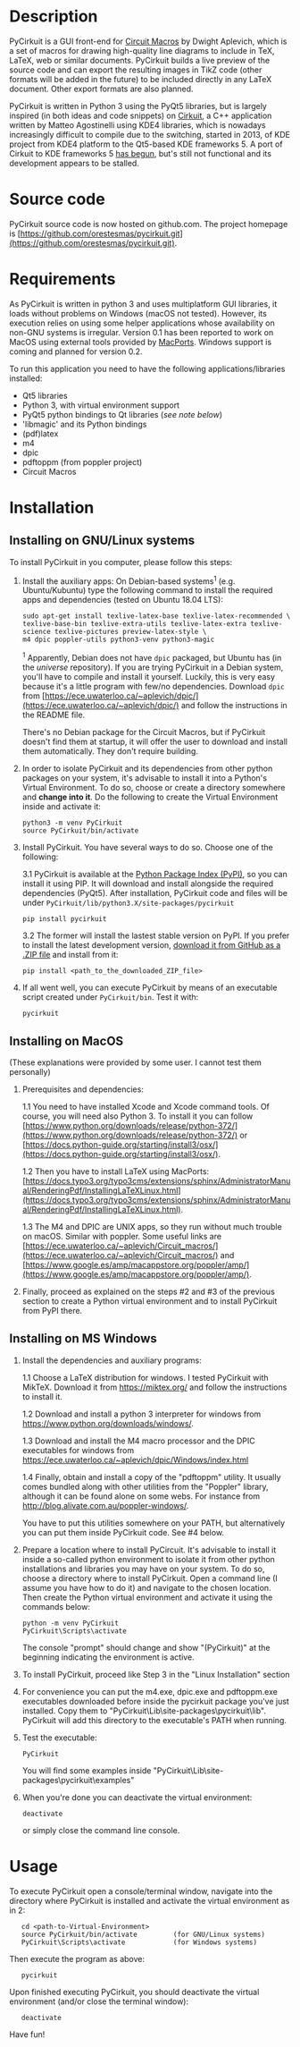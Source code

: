 # Description #

PyCirkuit is a GUI front-end for [Circuit Macros] by Dwight Aplevich, which is a set of macros for drawing high-quality line diagrams to include in TeX, LaTeX, web or similar documents. PyCirkuit builds a live preview of the source code and can export the resulting images in TikZ code (other formats will be added in the future) to be included directly in any LaTeX document. Other export formats are also planned.

PyCirkuit is written in Python 3 using the PyQt5 libraries, but is largely inspired (in both ideas and code snippets) on [Cirkuit], a C++ application written by Matteo Agostinelli using KDE4 libraries, which is nowadays increasingly difficult to compile due to the switching, started in 2013, of KDE project from KDE4 platform to the Qt5-based KDE frameworks 5. A port of Cirkuit to KDE frameworks 5 [has begun], but's still not functional and its development appears to be stalled.

[Circuit Macros]: <https://ece.uwaterloo.ca/~aplevich/Circuit_macros/>
(M4 Macros for diagram and circuit drawing)

[Cirkuit]: <https://wwwu.uni-klu.ac.at/magostin/cirkuit.html>
(Cirkuit)

[has begun]: <https://cgit.kde.org/cirkuit.git/>


# Source code #

PyCirkuit source code is now hosted on github.com. The project homepage is [https://github.com/orestesmas/pycirkuit.git](https://github.com/orestesmas/pycirkuit.git).


# Requirements #

As PyCirkuit is written in python 3 and uses multiplatform GUI libraries, it loads without problems on Windows (macOS not tested). However, its execution relies on using some helper applications whose availability on non-GNU systems is irregular. Version 0.1 has been reported to work on MacOS using external tools provided by [MacPorts](https://www.macports.org/). Windows support is coming and planned for version 0.2.

To run this application you need to have the following applications/libraries installed:

  * Qt5 libraries
  * Python 3, with virtual environment support
  * PyQt5 python bindings to Qt libraries (*see note below*)
  * 'libmagic' and its Python bindings
  * (pdf)latex
  * m4
  * dpic
  * pdftoppm (from poppler project)
  * Circuit Macros


# Installation #
## Installing on GNU/Linux systems ##

To install PyCirkuit in you computer, please follow this steps:

  1. Install the auxiliary apps: On Debian-based systems<sup>1</sup> (e.g. Ubuntu/Kubuntu)
  type the following command to install the required apps and dependencies (tested on Ubuntu
  18.04 LTS): 

         sudo apt-get install texlive-latex-base texlive-latex-recommended \
         texlive-base-bin texlive-extra-utils texlive-latex-extra texlive-science texlive-pictures preview-latex-style \
         m4 dpic poppler-utils python3-venv python3-magic

     <sup>1</sup> Apparently, Debian does not have ```dpic``` packaged, but Ubuntu has (in
     the *universe* repository). If you are trying PyCirkuit in a Debian system, you'll
     have to compile and install it yourself. Luckily, this is very easy because it's a
     little program with few/no dependencies. Download ```dpic``` from
     [https://ece.uwaterloo.ca/~aplevich/dpic/](https://ece.uwaterloo.ca/~aplevich/dpic/)
     and follow the instructions in the README file.

     There's no Debian package for the Circuit Macros, but if PyCirkuit doesn't find them at
     startup, it will offer the user to download and install them automatically. They don't
     require building.

  2. In order to isolate PyCirkuit and its dependencies from other python packages on your system, it's advisable to install it into a Python's Virtual Environment. To do so, choose or create a directory somewhere and __change into it__. Do the following to create the Virtual Environment inside and activate it:

         python3 -m venv PyCirkuit
         source PyCirkuit/bin/activate

  3. Install PyCirkuit. You have several ways to do so. Choose one of the following:
  
     3.1 PyCirkuit is available at the [Python Package Index (PyPI)](https://pypi.org/), so you can install it using PIP. It will download and install alongside the required dependencies (PyQt5). After installation, PyCirkuit code and files will be under
  ```PyCirkuit/lib/python3.X/site-packages/pycirkuit```

         pip install pycirkuit

     3.2 The former will install the lastest stable version on PyPI. If you prefer to install the latest development version, [download it from GitHub as a .ZIP file](https://github.com/orestesmas/pycirkuit/archive/master.zip) and install from it:
     
         pip install <path_to_the_downloaded_ZIP_file>

  4. If all went well, you can execute PyCirkuit by means of an executable script created under ```PyCirkuit/bin```. Test it with:

         pycirkuit

## Installing on MacOS ##
(These explanations were provided by some user. I cannot test them personally)
  1. Prerequisites and dependencies:
  
     1.1 You need to have installed Xcode and Xcode command tools. Of course, you will need also Python 3. To install it you can follow [https://www.python.org/downloads/release/python-372/](https://www.python.org/downloads/release/python-372/) or [https://docs.python-guide.org/starting/install3/osx/](https://docs.python-guide.org/starting/install3/osx/).
     
     1.2 Then you have to install LaTeX using MacPorts: [https://docs.typo3.org/typo3cms/extensions/sphinx/AdministratorManual/RenderingPdf/InstallingLaTeXLinux.html](https://docs.typo3.org/typo3cms/extensions/sphinx/AdministratorManual/RenderingPdf/InstallingLaTeXLinux.html).
     
     1.3 The M4 and DPIC are UNIX apps, so they run without much trouble on macOS. Similar with poppler. Some useful links are [https://ece.uwaterloo.ca/~aplevich/Circuit_macros/](https://ece.uwaterloo.ca/~aplevich/Circuit_macros/) and [https://www.google.es/amp/macappstore.org/poppler/amp/](https://www.google.es/amp/macappstore.org/poppler/amp/).
     
  2. Finally, proceed as explained on the steps #2 and #3 of the previous section to create a Python virtual environment and to install PyCirkuit from PyPI there.

## Installing on MS Windows ##
  1. Install the dependencies and auxiliary programs:

     1.1 Choose a LaTeX distribution for windows. I tested PyCirkuit with MikTeX. Download it from https://miktex.org/ and follow the instructions to install it.

     1.2 Download and install a python 3 interpreter for windows from https://www.python.org/downloads/windows/.

     1.3 Download and install the M4 macro processor and the DPIC executables for windows from https://ece.uwaterloo.ca/~aplevich/dpic/Windows/index.html

     1.4 Finally, obtain and install a copy of the "pdftoppm" utility. It usually comes bundled along with other utilities from the "Poppler" library, although it can be found alone on some webs. For instance from http://blog.alivate.com.au/poppler-windows/.

     You have to put this utilities somewhere on your PATH, but alternatively you can put them inside PyCirkuit code. See #4 below.

  2. Prepare a location where to install PyCircuit. It's advisable to install it inside a so-called python environment to isolate it from other python installations and libraries you may have on your system. To do so, choose a directory where to install PyCirkuit. Open a command line (I assume you have how to do it) and navigate to the chosen location. Then create the Python virtual environment and activate it using the commands below:

         python -m venv PyCirkuit
         PyCirkuit\Scripts\activate

        The console "prompt" should change and show "(PyCirkuit)" at the beginning indicating the environment is active.

  3. To install PyCirkuit, proceed like Step 3 in the "Linux Installation" section
     
  4. For convenience you can put the m4.exe, dpic.exe and pdftoppm.exe executables downloaded before inside the pycirkuit package you've just installed. Copy them to "PyCirkuit\Lib\site-packages\pycirkuit\lib\". PyCirkuit will add this directory to the executable's PATH when running.

  5. Test the executable:

         PyCirkuit

     You will find some examples inside "PyCirkuit\Lib\site-packages\pycirkuit\examples\"

  6. When you're done you can deactivate the virtual environment:

         deactivate

     or simply close the command line console.




# Usage #

To execute PyCirkuit open a console/terminal window, navigate into the directory where PyCirkuit is installed and activate the virtual environment as in 2:

```shell
   cd <path-to-Virtual-Environment>
   source PyCirkuit/bin/activate         (for GNU/Linux systems)
   PyCirkuit\Scripts\activate            (for Windows systems)
```

Then execute the program as above:

```shell
   pycirkuit
```

Upon finished executing PyCirkuit, you should deactivate the virtual environment (and/or close the terminal window):

```shell
   deactivate
```

Have fun!
